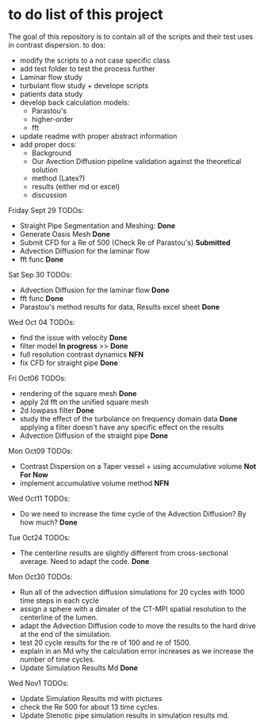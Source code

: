 # to do list of this project
The goal of this repository is to contain all of the scripts and their test uses in contrast dispersion.
to dos:
 - modify the scripts to a not case specific class
 - add test folder to test the process further
 - Laminar flow study
 - turbulant flow study + develope scripts
 - patients data study
 - develop back calculation models:
    - Parastou's
    - higher-order
    - fft
 - update readme with proper abstract information
 - add proper docs:
    - Background
    - Our Avection Diffusion pipeline validation against the theoretical solution
    - method (Latex?)
    - results (either md or excel)
    - discussion

Friday Sept 29 TODOs:
   - Straight Pipe Segmentation and Meshing: **Done**
   - Generate Oasis Mesh **Done**
   - Submit CFD for a Re of 500 (Check Re of Parastou's) **Submitted**
   - Advection Diffusion for the laminar flow 
   - fft func **Done**

Sat Sep 30 TODOs:
   - Advection Diffusion for the laminar flow **Done**
   - fft func **Done**
   - Parastou's method results for data, Results excel sheet **Done**


Wed Oct 04 TODOs:
   - find the issue with velocity **Done**
   - filter model **In progress** >> **Done**
   - full resolution contrast dynamics **NFN**
   - fix CFD for straight pipe **Done** 

Fri Oct06 TODOs:
   - rendering of the square mesh **Done**
   - apply 2d fft on the unified square mesh
   - 2d lowpass filter **Done**
   - study the effect of the turbulance on frequency domain data **Done** applying a filter doesn't have any specific effect on the results
   - Advection Diffusion of the straight pipe **Done**

Mon Oct09 TODOs:
   - Contrast Dispersion on a Taper vessel + using accumulative volume **Not For Now**
   - implement accumulative volume method **NFN**

Wed Oct11 TODOs:
   - Do we need to increase the time cycle of the Advection Diffusion? By how much? **Done**

Tue Oct24 TODOs:
   - The centerline results are slightly different from cross-sectional average.
   Need to adapt the code. **Done**

Mon Oct30 TODOs:
   - Run all of the advection diffusion simulations for 20 cycles with 1000 time steps in each cycle
   - assign a sphere with a dimater of the CT-MPI spatial resolution to the centerline of the lumen.
   - adapt the Advection Diffusion code to move the results to the hard drive at the end of the simulation.
   - test 20 cycle results for the re of 100 and re of 1500.
   - explain in an Md why the calculation error increases as we increase the number of time cycles.
   - Update Simulation Results Md **Done**

Wed Nov1 TODOs:
   - Update Simulation Results md with pictures
   - check the Re 500 for about 13 time cycles.
   - Update Stenotic pipe simulation results in simulation results md.